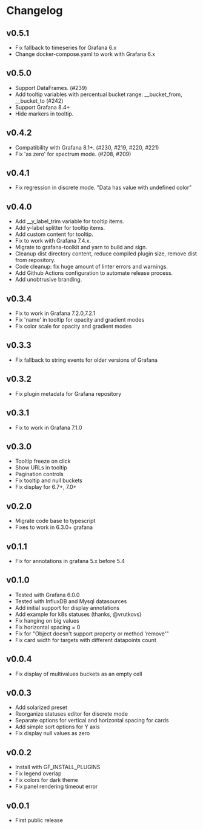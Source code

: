 # Changelog

## v0.5.1

- Fix fallback to timeseries for Grafana 6.x
- Change docker-compose.yaml to work with Grafana 6.x

## v0.5.0

- Support DataFrames. (#239)
- Add tooltip variables with percentual bucket range: __bucket_from, __bucket_to (#242)
- Support Grafana 8.4+
- Hide markers in tooltip.

## v0.4.2

- Compatibility with Grafana 8.1+. (#230, #219, #220, #221)
- Fix 'as zero' for spectrum mode. (#208, #209)

## v0.4.1

- Fix regression in discrete mode. "Data has value with undefined color"

## v0.4.0

- Add __y_label_trim variable for tooltip items.
- Add y-label splitter for tooltip items.
- Add custom content for tooltip.
- Fix to work with Grafana 7.4.x.
- Migrate to grafana-toolkit and yarn to build and sign.
- Cleanup dist directory content, reduce compiled plugin size, remove dist from repository.
- Code cleanup: fix huge amount of linter errors and warnings.
- Add Github Actions configuration to automate release process. 
- Add unobtrusive branding.

## v0.3.4

- Fix to work in Grafana 7.2.0,7.2.1
- Fix 'name' in tooltip for opacity and gradient modes
- Fix color scale for opacity and gradient modes

## v0.3.3

- Fix fallback to string events for older versions of Grafana

## v0.3.2

- Fix plugin metadata for Grafana repository

## v0.3.1

- Fix to work in Grafana 7.1.0

## v0.3.0

- Tooltip freeze on click
- Show URLs in tooltip
- Pagination controls
- Fix tooltip and null buckets
- Fix display for 6.7+, 7.0+

## v0.2.0

- Migrate code base to typescript
- Fixes to work in 6.3.0+ grafana

## v0.1.1

- Fix for annotations in grafana 5.x before 5.4

## v0.1.0

- Tested with Grafana 6.0.0
- Tested with InfluxDB and Mysql datasources
- Add initial support for display annotations
- Add example for k8s statuses (thanks, @vrutkovs)
- Fix hanging on big values
- Fix horizontal spacing = 0
- Fix for "Object doesn't support property or method 'remove'"
- Fix card width for targets with different datapoints count

## v0.0.4

- Fix display of multivalues buckets as an empty cell

## v0.0.3

- Add solarized preset
- Reorganize statuses editor for discrete mode
- Separate options for vertical and horizontal spacing for cards
- Add simple sort options for Y axis
- Fix display null values as zero

## v0.0.2

- Install with GF_INSTALL_PLUGINS
- Fix legend overlap
- Fix colors for dark theme
- Fix panel rendering timeout error


## v0.0.1

- First public release

